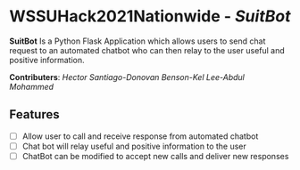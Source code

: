 # WSSUHack2021Nationwide - *SuitBot*
**SuitBot** Is a Python Flask Application which allows users to send chat request to an automated chatbot who can then relay to the user useful and positive information.

**Contributers**: *Hector Santiago-Donovan Benson-Kel Lee-Abdul Mohammed*

## Features
* [ ] Allow user to call and receive response from automated chatbot
* [ ] Chat bot will relay useful and positive information to the user
* [ ] ChatBot can be modified to accept new calls and deliver new responses
